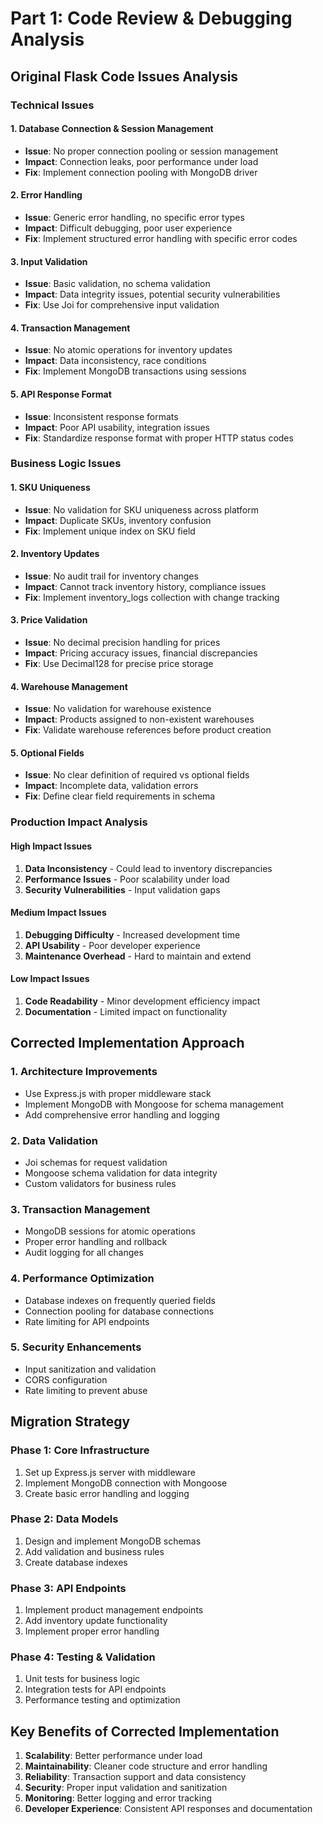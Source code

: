 # Part 1: Code Review & Debugging Analysis

## Original Flask Code Issues Analysis

### Technical Issues

#### 1. **Database Connection & Session Management**
- **Issue**: No proper connection pooling or session management
- **Impact**: Connection leaks, poor performance under load
- **Fix**: Implement connection pooling with MongoDB driver

#### 2. **Error Handling**
- **Issue**: Generic error handling, no specific error types
- **Impact**: Difficult debugging, poor user experience
- **Fix**: Implement structured error handling with specific error codes

#### 3. **Input Validation**
- **Issue**: Basic validation, no schema validation
- **Impact**: Data integrity issues, potential security vulnerabilities
- **Fix**: Use Joi for comprehensive input validation

#### 4. **Transaction Management**
- **Issue**: No atomic operations for inventory updates
- **Impact**: Data inconsistency, race conditions
- **Fix**: Implement MongoDB transactions using sessions

#### 5. **API Response Format**
- **Issue**: Inconsistent response formats
- **Impact**: Poor API usability, integration issues
- **Fix**: Standardize response format with proper HTTP status codes

### Business Logic Issues

#### 1. **SKU Uniqueness**
- **Issue**: No validation for SKU uniqueness across platform
- **Impact**: Duplicate SKUs, inventory confusion
- **Fix**: Implement unique index on SKU field

#### 2. **Inventory Updates**
- **Issue**: No audit trail for inventory changes
- **Impact**: Cannot track inventory history, compliance issues
- **Fix**: Implement inventory_logs collection with change tracking

#### 3. **Price Validation**
- **Issue**: No decimal precision handling for prices
- **Impact**: Pricing accuracy issues, financial discrepancies
- **Fix**: Use Decimal128 for precise price storage

#### 4. **Warehouse Management**
- **Issue**: No validation for warehouse existence
- **Impact**: Products assigned to non-existent warehouses
- **Fix**: Validate warehouse references before product creation

#### 5. **Optional Fields**
- **Issue**: No clear definition of required vs optional fields
- **Impact**: Incomplete data, validation errors
- **Fix**: Define clear field requirements in schema

### Production Impact Analysis

#### High Impact Issues
1. **Data Inconsistency** - Could lead to inventory discrepancies
2. **Performance Issues** - Poor scalability under load
3. **Security Vulnerabilities** - Input validation gaps

#### Medium Impact Issues
1. **Debugging Difficulty** - Increased development time
2. **API Usability** - Poor developer experience
3. **Maintenance Overhead** - Hard to maintain and extend

#### Low Impact Issues
1. **Code Readability** - Minor development efficiency impact
2. **Documentation** - Limited impact on functionality

## Corrected Implementation Approach

### 1. **Architecture Improvements**
- Use Express.js with proper middleware stack
- Implement MongoDB with Mongoose for schema management
- Add comprehensive error handling and logging

### 2. **Data Validation**
- Joi schemas for request validation
- Mongoose schema validation for data integrity
- Custom validators for business rules

### 3. **Transaction Management**
- MongoDB sessions for atomic operations
- Proper error handling and rollback
- Audit logging for all changes

### 4. **Performance Optimization**
- Database indexes on frequently queried fields
- Connection pooling for database connections
- Rate limiting for API endpoints

### 5. **Security Enhancements**
- Input sanitization and validation
- CORS configuration
- Rate limiting to prevent abuse

## Migration Strategy

### Phase 1: Core Infrastructure
1. Set up Express.js server with middleware
2. Implement MongoDB connection with Mongoose
3. Create basic error handling and logging

### Phase 2: Data Models
1. Design and implement MongoDB schemas
2. Add validation and business rules
3. Create database indexes

### Phase 3: API Endpoints
1. Implement product management endpoints
2. Add inventory update functionality
3. Implement proper error handling

### Phase 4: Testing & Validation
1. Unit tests for business logic
2. Integration tests for API endpoints
3. Performance testing and optimization

## Key Benefits of Corrected Implementation

1. **Scalability**: Better performance under load
2. **Maintainability**: Cleaner code structure and error handling
3. **Reliability**: Transaction support and data consistency
4. **Security**: Proper input validation and sanitization
5. **Monitoring**: Better logging and error tracking
6. **Developer Experience**: Consistent API responses and documentation


